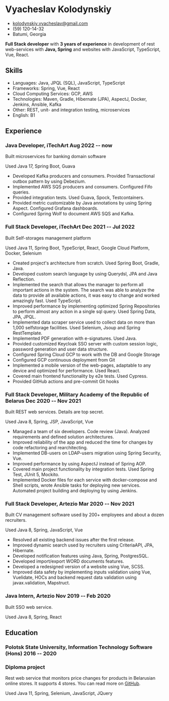# Vyacheslav Kolodynskiy


- <kolodynskiy.vyacheslav@gmail.com>
- (59) 120-14-32
- Batumi, Georgia


**Full Stack developer** with **3 years of experience** in development of rest web-services with **Java, Spring** and websites with JavaScript, TypeScript, Vue, React.


## Skills
- Languages: Java, JPQL (SQL), JavaScript, TypeScript
- Frameworks: Spring, Vue, React
- Cloud Computing Services: GCP, AWS
- Technologies: Maven, Gradle, Hibernate (JPA), AspectJ, Docker, Jenkins, Ansible, Kafka
- Other: REST, unit- and integration testing, microservices
- English: B1

## Experience


### <span>Java Developer, iTechArt</span> <span>Aug 2022 -- now</span>

Built microservices for banking domain software

Used <span class="colored">Java 17, Spring Boot, Guava</span>

- Developed <span class="tech">Kafka</span> producers and consumers. Provided Transactional outbox pattern by using <span class="tech">Debezium</span>.
- Implemented <span class="tech">AWS SQS</span> producers and consumers. Configured Fifo queries.
- Provided integration tests. Used <span class="tech">Guava, Spock, Testcontainers</span>.
- Provided metric customizable by Java annotations by using <span class="tech">Spring Aspect</span>. Configured <span class="tech">Grafana</span> dashboards.
- Configured <span class="tech">Spring Wolf</span> to document <span class="tech">AWS SQS</span> and <span class="tech">Kafka</span>.

### <span>Full Stack Developer, iTechArt</span> <span>Dec 2021 -- Jul 2022</span>

Built Self-storages management platform

Used <span class="colored">Java 11, Spring Boot, TypeScript, React, Google Cloud Platform, Docker, Selenium</span>

- Created project's architecture from scratch. Used <span class="tech">Spring Boot, Gradle, Java</span>.
- Developed custom search language by using <span class="tech">Querydsl, JPA and Java Reflection<span/>.
- Implemented the search that allows the manager to perform all important actions
in the system. The search was able to analyze the data to provide all available
actions, it was easy to change and worked amazingly fast. Used <span class="tech">TypeScript<span/>.
- Improved performance by implementing optimized Spring Repositories to perform
almost any action in a single sql query. Used <span class="tech">Spring Data, JPA, JPQL<span/>.
- Implemented data scraper service used to collect data on more than 1,000 selfstorage facilities. Used <span class="tech">Selenium, Jsoup and Spring RestTemplate<span/>.
- Implemented PDF generation with e-signatures. Used <span class="tech">Java</span>.
- Provided customized <span class="tech">Keycloak SSO server</span> with custom session
logic, password generation and user data structure.
- Configured <span class="tech">Spring Cloud GCP</span> to work with the DB and Google Storage
- Configured <span class="tech">GCP</span> continuous deployment from Git
- Implemented a mobile version of the web-pages, adaptable to any device and
optimized for performance. Used <span class="tech">React</span>.
- Covered main frontend functionality by e2e tests. Used <span class="tech">Cypress</span>.
- Provided <span class="tech">GitHub actions</span> and pre-commit <span class="tech">Git hooks</span>

### <span>Full Stack Developer, Military Academy of the Republic of Belarus</span> <span>Dec 2020 -- Nov 2021</span>

Built REST web services. Details are top secret.

Used <span class="colored">Java 8, Spring, JSP, JavaScript, Vue</span>

- Managed a team of six developers. Code review (<span class="tech">Java</span>). Analyzed requirements and defined solution architectures.
- Improved reliability of the app and reduced the time for changes by code refactoring and rearchitecting.
- Implemented DB-users on <span class="tech">LDAP</span>-users migration using <span class="tech">Spring Security, Vue</span>.
- Improved performance by using <span class="tech">AspectJ</span> instead of <span class="tech">Spring AOP</span>.
- Covered main project functionality by integration tests. Used <span class="tech">Spring Test, JUnit 5, Mockito</span>.
- Implemented <span class="tech">Docker</span> files for each service with docker-compose and <span class="tech">Shell scripts</span>, wrote <span class="tech">Ansible</span> tasks for deploying new services. Automated project building and deploying by using <span class="tech">Jenkins</span>.

### <span>Full Stack Developer, Artezio</span> <span>Mar 2020 -- Nov 2021</span>

Built CV management software used by 200+ employees and about a dozen recruiters.

Used <span class="colored">Java 8, Spring, JavaScript, Vue</span>

- Resolved all existing backend issues after the first release.
- Improved dynamic search used by recruiters using <span class="tech">CriteriaAPI, JPA, Hibernate</span>.
- Developed notification features using <span class="tech">Java, Spring, PostgresSQL</span>.
- Developed <span class="tech">import/export WORD documents</span> features.
- Developed a redesigned version of a website using <span class="tech">Vue, SCSS</span>.
- Improved data safety by implementing inputs validation using <span class="tech">Vue, Vuelidate, HOCs</span> and backend request data validation using <span class="tech">javax.validation, Mapstruct</span>.

### <span>Java Intern, Artezio</span> <span>Nov 2019 -- Feb 2020</span>

Built SSO web service.

Used <span class="colored">Java 8, Spring, React</span>

## Education

### <span>Polotsk State University, Information Technology Software (Hons)</span> <span>2016 -- 2020</span>

### <span>Diploma project</span>

Rest web service that monitors price changes for products in Belarusian online stores. It supports 4 stores. You can read more on [GitHub](https://github.com/tiger8BIT/price-checker-by).

Used <span class="colored">Java 11, Spring, Selenium, JavaScript, JQuery</span>
